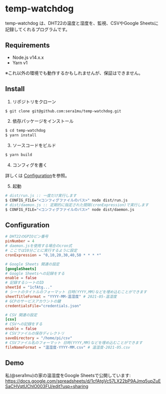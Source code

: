 # temp-watchdog

temp-watchdog は、DHT22の温度と湿度を、監視、CSVやGoogle Sheetsに記録してくれるプログラムです。

## Requirements

- Node.js v14.x.x
- Yarn v1

※これ以外の環境でも動作するかもしれませんが、保証はできません。

## Install

1. リポジトリをクローン

```sh
$ git clone git@github.com:sera1mu/temp-watchdog.git
```

2. 依存パッケージをインストール

```sh
$ cd temp-watchdog
$ yarn install
```

3. ソースコードをビルド

```sh
$ yarn build
```

4. コンフィグを書く

詳しくは [Configuration](#Configuration)を参照。

5. 起動

```sh
# dist/run.js :: 一度だけ実行します
$ CONFIG_FILE="<コンフィグファイルのパス>" node dist/run.js
# dist/daemon.js :: 定期的に指定された間隔(cronExpression)で実行します
$ CONFIG_FILE="<コンフィグファイルのパス>" node dist/daemon.js
```

## Configuration

```toml
# DHT22のGPIOピン番号
pinNumber = 4
# daemon.jsを使用する場合のcron式
# ここでは10分ごとに実行するように設定
cronExpression = "0,10,20,30,40,50 * * * *"

# Google Sheets 関連の設定
[googleSheets]
# Google Sheetsへの記録をする
enable = false
# 記録するシートのID
sheetId = "1cfAtg..."
# シートのタイトルのフォーマット 日時(YYYY,MM)などを埋め込むことができます
sheetTitleFormat = "YYYY-MM-温湿度" # 2021-05-温湿度
# GCPのサービスアカウントの鍵
credentialsFile="credentials.json"

# CSV 関連の設定
[csv]
# CSVへの記録をする
enable = false
# CSVファイルの保存ディレクトリ
saveDirectory = "/home/pi/csv"
# CSVファイル名のフォーマット 日時(YYYY,MM)などを埋め込むことができます
fileNameFormat = "温湿度-YYYY-MM.csv" # 温湿度-2021-05.csv
```

## Demo

私(@sera1mu)の家の温湿度をGoogle Sheetsで公開しています:
https://docs.google.com/spreadsheets/d/1cfAtgVc57LX22bP9AJmq5upZuESaCHVqtUChlO003FU/edit?usp=sharing
